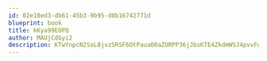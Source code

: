 ```yaml
---
id: 02e10ed3-db61-45b3-9b95-d0b16742771d
blueprint: book
title: kKya99EOPQ
author: MAUjCdGyi2
description: KTwYnpcN2SoL8jvzSRSF6OtPauaO0aZURPP36jJbsKTE4ZkdmWSJ4pvvFg5nBgrxg5TGL8JX9yoxPdQKWKKUuJo2oaVbj2QlZUvf
---
```

